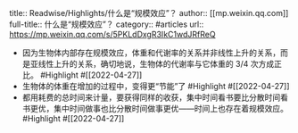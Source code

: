 title:: Readwise/Highlights/什么是“规模效应”？
author:: [[mp.weixin.qq.com]]
full-title:: 什么是“规模效应”？
category:: #articles
url:: https://mp.weixin.qq.com/s/5PKLdDxgR3IkC1wdJRfReQ

- 因为生物体内部存在规模效应，体重和代谢率的关系并非线性上升的关系，而是亚线性上升的关系，确切地说，生物体的代谢率与它体重的 3/4 次方成正比。 #Highlight #[[2022-04-27]]
- 生物体的体重在增加的过程中，变得更“节能”了 #Highlight #[[2022-04-27]]
- 都用耗费的总时间来计量，要获得同样的收获，集中时间看书要比分散时间看书更优，集中时间做事也比分散时间做事更优——时间上也存在着规模效应。 #Highlight #[[2022-04-27]]